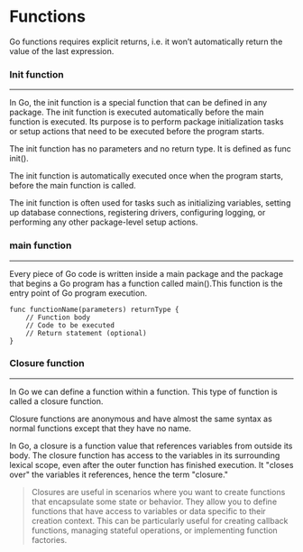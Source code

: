 
# Functions

Go functions requires explicit returns, i.e. it won’t automatically return the value of the last expression.


### Init function
---
In Go, the init function is a special function that can be defined in any package. The init function is executed automatically before the main function is executed. Its purpose is to perform package initialization tasks or setup actions that need to be executed before the program starts.

 The init function has no parameters and no return type. It is defined as func init().

  The init function is automatically executed once when the program starts, before the main function is called.

   The init function is often used for tasks such as initializing variables, setting up database connections, registering drivers, configuring logging, or performing any other package-level setup actions.

### main function
---
Every piece of Go code is written inside a main package and the package that begins a Go program has a function called main().This function is the entry point of Go program execution.

```
func functionName(parameters) returnType {
    // Function body
    // Code to be executed
    // Return statement (optional)
}
```

### Closure function
---
In Go we can define a function within a function. This type of function is called a closure function.

Closure functions are anonymous and have almost the same syntax as normal functions except that they have no name.

In Go, a closure is a function value that references variables from outside its body. The closure function has access to the variables in its surrounding lexical scope, even after the outer function has finished execution. It "closes over" the variables it references, hence the term "closure."

> Closures are useful in scenarios where you want to create functions that encapsulate some state or behavior. They allow you to define functions that have access to variables or data specific to their creation context. This can be particularly useful for creating callback functions, managing stateful operations, or implementing function factories.


